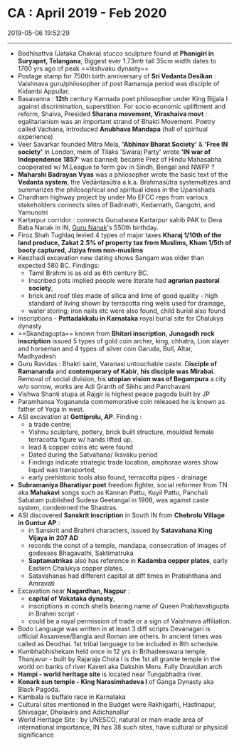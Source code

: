 ﻿# CA : April 2019 - Feb 2020
2019-05-06 19:52:29
            
---

-   Bodhisattva (Jataka Chakra) stucco sculpture found at **Phanigiri in Suryapet, Telangana**, Biggest ever 1.73mtr tall 35cm width dates to 1700 yrs ago of peak ==Ikshvaku dynasty==
-   Postage stamp for 750th birth anniversary of **Sri Vedanta Desikan** : Vaishnava guru/philosopher of post Ramanuja period was disciple of Kidambi Appullar.
-   Basavanna : **12th** century Kannada poet philosopher under King Bijjala I against discrimination, superstition. For socio economic upliftment and reform, Shaiva, Presided **Sharana movement, Virashaiva movt** : egalitarianism was an important strand of Bhakti Movement. Poetry called Vachana, introduced **Anubhava Mandapa** (hall of spiritual experience)
-   Veer Savarkar founded Mitra Mela, **'Abhinav Bharat Society'** & **'Free IN society'** in London, mem of Tilaks 'Swaraj Party' wrote **'IN war of Independence 1857**' was banned; became Prez of Hindu Mahasabha cooperated w/ M.League to form gov in Sindh, Bengal and NWFP ? 
-   **Maharshi Badrayan Vyas** was a philosopher wrote the basic text of the **Vedanta system**, the Vedāntasūtra a.k.a. Brahmasūtra systematizes and summarizes the philosophical and spiritual ideas in the Upanishads 
-   Chardham highway project by under Mo EFCC reps from various stakeholders connects sites of Badrinath, Kedarnath, Gangotri, and Yamunotri
-   Kartarpur corridor : connects Gurudwara Kartarpur sahib PAK to Dera Baba Nanak in IN, [Guru Nanak](http://www.wikipedia.com/wiki/Guru_Nanak)'s 550th birthday.
-   Firoz Shah Tughlaq levied 4 types of major taxes **Kharaj 1/10th of the land produce, Zakat 2.5% of property tax from Muslims, Kham 1/5th of booty captured, Jiziya from non-muslims**
-   Keezhadi excavation new dating shows Sangam was older than expected 580 BC. Findings: 
    -   Tamil Brahmi is as old as 6th century BC.
    -   Inscribed pots implied people were literate had **agrarian pastoral society**,
    -   brick and roof tiles made of silica and lime of good quality - high standard of living shown by terracotta ring wells used for drainage,
    -   water storing; iron nails etc were also found, child burial also found
-   Inscriptions - **Pattadakkalu in Karnataka** royal burial site for Chalukya dynasty
-   ==Skandagupta== known from **Bhitari inscription**, **Junagadh rock inscription** issued 5 types of gold coin archer, king, chhatra, Lion slayer and horseman and 4 types of silver coin Garuda, Bull, Altar, Madhyadesh
-   Guru Ravidas : Bhakti saint, Varanasi untouchable caste. D**isciple of Ramananda** and **contemporary of Kabir**, **his disciple was Mirabai.** Removal of social division, his **utopian vision was of Begampura** a city w/o sorrow, works are Adi Granth of Sikhs and Panchavani
-   Vishwa Shanti stupa at Rajgir is highest peace pagoda built by JP
-   Paramhansa Yogananda commemorative coin released he is known as father of Yoga in west.
-   ASI excavation at **Gottiprolu, AP**. Finding :
    -   a trade centre;
    -   Vishnu sculpture, pottery, brick built structure, moulded female terracotta figure w/ hands lifted up,
    -   lead & copper coins etc were found
    -   Dated during the Satvahana/ Iksvaku period
    -   Findings indicate strategic trade location, amphorae wares show liquid was transported,
    -   early prehistoric tools also found, terracotta pipes - drainage
-   **Subramaniya Bharatiyar poet** freedom fighter, social reformer from TN aka **Mahakavi** songs such as Kannan Pattu, Kuyil Pattu, Panchali Sabatam published Sudesa Geetangal in 1908, was against caste system, condemned the Shastras.
-   ASI discovered **Sanskrit inscription** in South IN from **Chebrolu Village in Guntur AP** :
	-   in Sanskrit and Brahmi characters, issued by **Satavahana King Vijaya in 207 AD**
	-   records the const of a temple, mandapa, consecration of images of godesses Bhagavathi, Saktimatruka
	-   **Saptamatrikas** also has reference in **Kadamba copper plates**, early Eastern Chalukya copper plates.
	-   Satavahanas had different capital at diff times in Pratishthana and Amravati
-   Excavation near **Nagardhan, Nagpur** :
    -   **capital of Vakataka dynasty**,
    -   inscriptions in conch shells bearing name of Queen Prabhavatigupta in Brahmi script -
    -   could be a royal permission of trade or a sign of Vaishnava affiliation.
-   Bodo Language was written in at least 3 diff scripts Devanagari is official Assamese/Bangla 
and Roman are others. In ancient times was called as Deodhai. 1st tribal language to be included in 8th schedule.
-   Kumbhabhishekam held once in 12 yrs in Brihadeeswara temple, Thanjavur - built by Rajaraja Chola I is the 1st all granite temple in the world on banks of river Kaveri aka Dakshin Meru. Fully Dravidian arch
-   **Hampi - world heritage site** is located near Tungabhadra river.
-   **Konark sun temple - King Narasimhadeva I** of Ganga Dynasty aka Black Pagoda.
-   Kambala is buffalo race in Karnataka
-   Cultural sites mentioned in the Budget were Rakhigarhi, Hastinapur, Shivsagar, Dholavira and Adichanallur
-   World Heritage Site : by UNESCO, natural or man-made area of international importance, IN has 38 such sites, have cultural or physical significance

 

 





